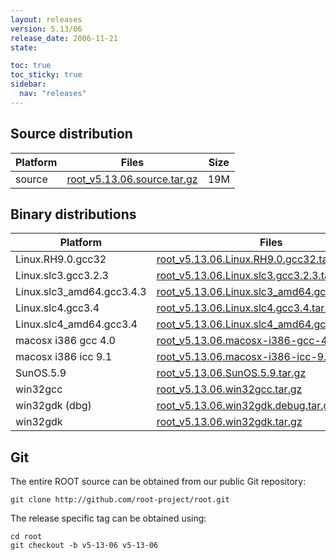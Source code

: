 ```yaml
---
layout: releases
version: 5.13/06
release_date: 2006-11-21
state:

toc: true
toc_sticky: true
sidebar:
  nav: "releases"
---
```



## Source distribution

| Platform       | Files | Size |
|-----------|-------|-----|
| source | [root_v5.13.06.source.tar.gz](https://root.cern.ch/download/root_v5.13.06.source.tar.gz) |  19M |


## Binary distributions

| Platform       | Files | Size |
|-----------|-------|-----|
| Linux.RH9.0.gcc32 | [root_v5.13.06.Linux.RH9.0.gcc32.tar.gz](https://root.cern.ch/download/root_v5.13.06.Linux.RH9.0.gcc32.tar.gz) |  44M |
| Linux.slc3.gcc3.2.3 | [root_v5.13.06.Linux.slc3.gcc3.2.3.tar.gz](https://root.cern.ch/download/root_v5.13.06.Linux.slc3.gcc3.2.3.tar.gz) |  41M |
| Linux.slc3_amd64.gcc3.4.3 | [root_v5.13.06.Linux.slc3_amd64.gcc3.4.3.tar.gz](https://root.cern.ch/download/root_v5.13.06.Linux.slc3_amd64.gcc3.4.3.tar.gz) |  45M |
| Linux.slc4.gcc3.4 | [root_v5.13.06.Linux.slc4.gcc3.4.tar.gz](https://root.cern.ch/download/root_v5.13.06.Linux.slc4.gcc3.4.tar.gz) |  36M |
| Linux.slc4_amd64.gcc3.4 | [root_v5.13.06.Linux.slc4_amd64.gcc3.4.tar.gz](https://root.cern.ch/download/root_v5.13.06.Linux.slc4_amd64.gcc3.4.tar.gz) |  36M |
| macosx i386 gcc 4.0 | [root_v5.13.06.macosx-i386-gcc-4.0.tar.gz](https://root.cern.ch/download/root_v5.13.06.macosx-i386-gcc-4.0.tar.gz) |  37M |
| macosx i386 icc 9.1 | [root_v5.13.06.macosx-i386-icc-9.1.tar.gz](https://root.cern.ch/download/root_v5.13.06.macosx-i386-icc-9.1.tar.gz) |  72M |
| SunOS.5.9 | [root_v5.13.06.SunOS.5.9.tar.gz](https://root.cern.ch/download/root_v5.13.06.SunOS.5.9.tar.gz) |  40M |
| win32gcc | [root_v5.13.06.win32gcc.tar.gz](https://root.cern.ch/download/root_v5.13.06.win32gcc.tar.gz) |  38M |
| win32gdk (dbg) | [root_v5.13.06.win32gdk.debug.tar.gz](https://root.cern.ch/download/root_v5.13.06.win32gdk.debug.tar.gz) |  76M |
| win32gdk | [root_v5.13.06.win32gdk.tar.gz](https://root.cern.ch/download/root_v5.13.06.win32gdk.tar.gz) |  42M |


## Git
The entire ROOT source can be obtained from our public Git repository:

~~~
git clone http://github.com/root-project/root.git
~~~
The release specific tag can be obtained using:
~~~
cd root
git checkout -b v5-13-06 v5-13-06
~~~

